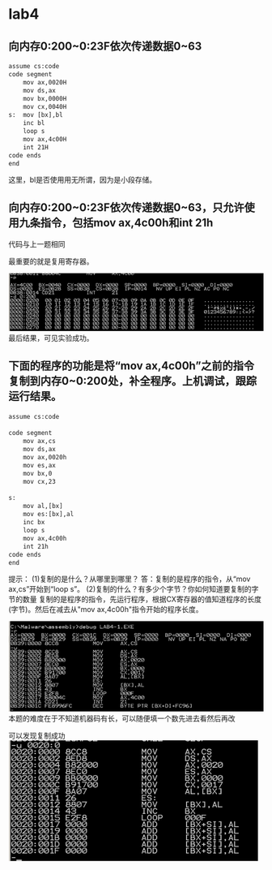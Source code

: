 # lab4
## 向内存0:200~0:23F依次传递数据0~63
```
assume cs:code
code segment
    mov ax,0020H
    mov ds,ax
    mov bx,0000H
    mov cx,0040H
s:  mov [bx],bl
    inc bl
    loop s
    mov ax,4c00H
    int 21H
code ends
end
```
这里，bl是否使用用无所谓，因为是小段存储。
## 向内存0:200~0:23F依次传递数据0~63，只允许使用九条指令，包括mov ax,4c00h和int 21h
代码与上一题相同

最重要的就是复用寄存器。

![Alt text](image-9.png)
最后结果，可见实验成功。
## 下面的程序的功能是将“mov ax,4c00h”之前的指令复制到内存0~0:200处，补全程序。上机调试，跟踪运行结果。
```
assume cs:code

code segment
	mov ax,cs
	mov ds,ax
	mov ax,0020h
	mov es,ax
	mov bx,0
	mov cx,23

s:
	mov al,[bx]
	mov es:[bx],al
	inc bx
	loop s
	mov ax,4c00h
	int 21h
code ends
end
```

提示：
(1)复制的是什么？从哪里到哪里？
答：复制的是程序的指令，从“mov ax,cs”开始到“loop s”。
(2)复制的什么？有多少个字节？你如何知道要复制的字节的数量
复制的是程序的指令，先运行程序，根据CX寄存器的值知道程序的长度(字节)。然后在减去从"mov ax,4c00h"指令开始的程序长度。

![Alt text](image-10.png)
本题的难度在于不知道机器码有长，可以随便填一个数先进去看然后再改

可以发现复制成功
![Alt text](image-11.png)
